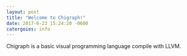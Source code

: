 ```yaml
---
layout: post
title: "Welcome to Chigraph!"
date: 2017-6-23 15:24:20 -0600
catergoies: info
---
```


Chigraph is a basic visual programming language compile with LLVM.
